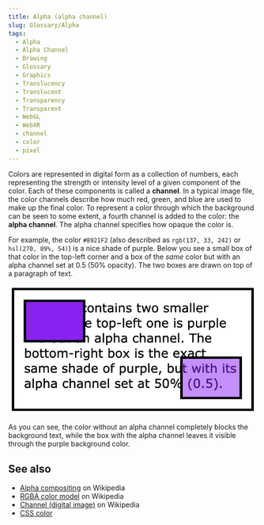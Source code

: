 ```yaml
---
title: Alpha (alpha channel)
slug: Glossary/Alpha
tags:
  - Alpha
  - Alpha Channel
  - Drawing
  - Glossary
  - Graphics
  - Translucency
  - Translucent
  - Transparency
  - Transparent
  - WebGL
  - WebXR
  - channel
  - color
  - pixel
---
```


Colors are represented in digital form as a collection of numbers, each representing the strength or intensity level of a given component of the color. Each of these components is called a **channel**. In a typical image file, the color channels describe how much red, green, and blue are used to make up the final color. To represent a color through which the background can be seen to some extent, a fourth channel is added to the color: the **alpha channel**. The alpha channel specifies how opaque the color is.

For example, the color `#8921F2` (also described as `rgb(137, 33, 242)` or `hsl(270, 89%, 54)`) is a nice shade of purple. Below you see a small box of that color in the top-left corner and a box of the _same_ color but with an alpha channel set at 0.5 (50% opacity). The two boxes are drawn on top of a paragraph of text.

![Image showing the effect of an alpha channel on a color.](alpha-channel-example.png)

As you can see, the color without an alpha channel completely blocks the background text, while the box with the alpha channel leaves it visible through the purple background color.

## See also

- [Alpha compositing](https://en.wikipedia.org/wiki/Alpha_compositing) on Wikipedia
- [RGBA color model](https://en.wikipedia.org/wiki/RGBA_color_model) on Wikipedia
- [Channel (digital image)](<https://en.wikipedia.org/wiki/Channel_(digital_image)>) on Wikipedia
- [CSS color](/en-US/docs/Web/CSS/CSS_Colors)
